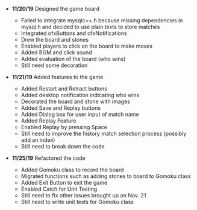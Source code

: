 - **11/20/19** Designed the game board
  - Failed to integrate mysqlc++.h because missing dependencies in mysql.h and decided to use plain texts to store matches
  - Integrated ofxButtons and ofxNotifications
  - Drew the board and stones
  - Enabled players to click on the board to make moves
  - Added BGM and click sound
  - Added evaluation of the board (who wins)
  - Still need some decoration

- **11/21/19** Added features to the game
  - Added Restart and Retract buttons
  - Added desktop notification indicating who wins
  - Decorated the board and stone with images
  - Added Save and Replay buttons
  - Added Dialog box for user input of match name
  - Added Replay Feature
  - Enabled Replay by pressing Space
  - Still need to improve the history match selection process (possibly add an index)
  - Still need to break down the code

- **11/25/19** Refactored the code
  - Added Gomoku class to record the board
  - Migrated functions such as adding stones to board to Gomoku class
  - Added Exit Button to exit the game
  - Enabled Catch for Unit Testing
  - Still need to fix other issues brought up on Nov. 21
  - Still need to write unit tests for Gomoku class

